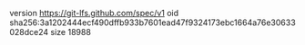 version https://git-lfs.github.com/spec/v1
oid sha256:3a1202444ecf490dffb933b7601ead47f9324173ebc1664a76e30633028dce24
size 18988

